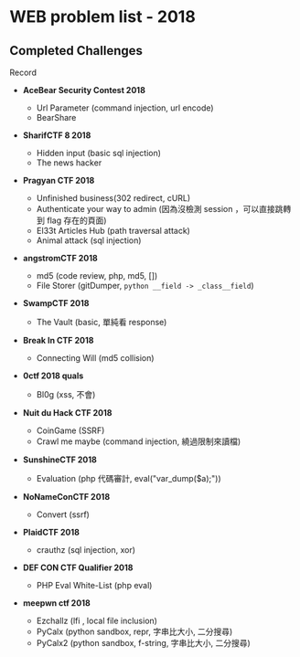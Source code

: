 # WEB problem list - 2018

## Completed Challenges
Record
	
* **AceBear Security Contest 2018**
	- Url Parameter (command injection, url encode)
	- BearShare

* **SharifCTF 8 2018**
	- Hidden input (basic sql injection)
	- The news hacker 

* **Pragyan CTF 2018**
	- Unfinished business(302 redirect, cURL)
	- Authenticate your way to admin (因為沒檢測 session ，可以直接跳轉到 flag 存在的頁面)
	- El33t Articles Hub (path traversal attack)
	- Animal attack (sql injection)

* **angstromCTF 2018**
	- md5 (code review, php, md5, [])
	- File Storer (gitDumper, ```python __field -> _class__field```)

* **SwampCTF 2018**
	- The Vault (basic, 單純看 response)

* **Break In CTF 2018**
	- Connecting Will (md5 collision)

* **0ctf 2018 quals**
	- Bl0g (xss, 不會)

* **Nuit du Hack CTF 2018**
	- CoinGame (SSRF)
	- Crawl me maybe (command injection, 繞過限制來讀檔)

* **SunshineCTF 2018**
	- Evaluation (php 代碼審計, eval("var_dump($a);"))

* **NoNameConCTF 2018**
	- Convert (ssrf)

* **PlaidCTF 2018**
	- crauthz (sql injection, xor)

* **DEF CON CTF Qualifier 2018**
	- PHP Eval White-List (php eval)


* **meepwn ctf 2018**
	- Ezchallz (lfi , local file inclusion)
	- PyCalx (python sandbox, repr, 字串比大小, 二分搜尋)
	- PyCalx2 (python sandbox, f-string, 字串比大小, 二分搜尋)